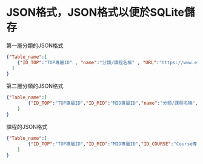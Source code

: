 # JSON格式，JSON格式以便於SQLite儲存
第一層分類的JSON格式 
```json
{"Table_name":[
    {"ID_TOP":"TOP專屬ID" , "name":"分類/課程名稱" , "URL":"https://www.example.com" , "Intro":"課程簡介"}
  ]
}
```
第二層分類的JSON格式 
```json
{"Table_name":[
        {"ID_TOP":"TOP專屬ID","ID_MID":"MID專屬ID","name":"分類/課程名稱","URL":"https://www.example.com","Intro":"課程簡介"}
    ]
}
```
課程的JSON格式 
```json
{"Table_name":[
        {"ID_TOP":"TOP專屬ID","ID_MID":"MID專屬ID","ID_COURSE":"Course專屬","name":"分類/課程名稱","URL":"https://www.example.com","Intro":"課程簡介"}
    ]
}
```
